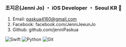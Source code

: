 ### 조지은(Jenni Jo) ・ iOS Developer ・ Seoul KR 👋

1. Email: paskua4160@gmail.com
2. Facebook: facebook.com/JenniJeeunJo
3. Github: github.com/jenniPaskua

<!--
**jenniPaskua/jenniPaskua** is a ✨ _special_ ✨ repository because its `README.md` (this file) appears on your GitHub profile.

Here are some ideas to get you started:

- 🔭 I’m currently working on ...
- 🌱 I’m currently learning ...
- 👯 I’m looking to collaborate on ...
- 🤔 I’m looking for help with ...
- 💬 Ask me about ...
- 📫 How to reach me: ...
- 😄 Pronouns: ...
- ⚡ Fun fact: ...
-->

![Swift](https://img.shields.io/badge/-Swift-46a2f1?style=for-the-badge&logo=swift)
![Python](https://img.shields.io/badge/-Python-46a2f1?style=for-the-badge&logo=python)
![Git](https://img.shields.io/badge/-Git-F05032?style=for-the-badge&logo=git&logoColor=ffffff)
